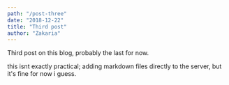```yaml
---
path: "/post-three"
date: "2018-12-22"
title: "Third post"
author: "Zakaria"
---
```


Third post on this blog, probably the last for now.

this isnt exactly practical; adding markdown files directly to the server, but it's fine for now i guess.
